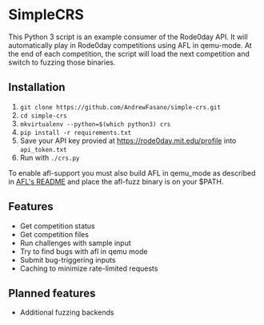 # SimpleCRS
This Python 3 script is an example consumer of the Rode0day API. It will automatically play in Rode0day competitions using AFL in qemu-mode. At the end of each competition, the script will load the next competition and switch to fuzzing those binaries.

## Installation
1. `git clone https://github.com/AndrewFasano/simple-crs.git`
1. `cd simple-crs`
1. `mkvirtualenv --python=$(which python3) crs`
1. `pip install -r requirements.txt`
1. Save your API key provied at https://rode0day.mit.edu/profile into `api_token.txt`
1. Run with `./crs.py`

To enable afl-support you must also build AFL in qemu\_mode as described in [AFL's README](https://github.com/mirrorer/afl/blob/master/qemu_mode/README.qemu) and place the afl-fuzz binary is on your $PATH.


## Features
* Get competition status
* Get competition files
* Run challenges with sample input
* Try to find bugs with afl in qemu mode
* Submit bug-triggering inputs
* Caching to minimize rate-limited requests

## Planned features
* Additional fuzzing backends
